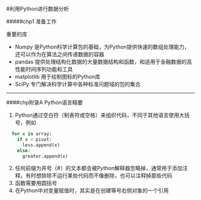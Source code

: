 #利用Python进行数据分析

#####chp1 准备工作

重要的库
- Numpy 
是Python科学计算包的基础，为Python提供快速的数组处理能力，还可以作为在算法之间传递数据的容器
- pandas
提供处理结构化数据的大量数据结构和函数，和适用于金融数据的高性能时间序列功能和工具
- matplotlib
用于绘制图标的Python库
- SciPy
专门解决科学计算中各种标准问题域的包的集合
---

####chp附录A Python语言精要
1. Python通过空白符（制表符或空格）来组织代码，不同于其他语言使用大括号，例如
```Python
  for x in array:
    if x < pivot:
      less.append(x)
    else:
      greater.append(x)
```
2. 任何前缀为井号（#）的文本都会被Python解释器忽略掉，通常用于添加注释。有时想排除不运行某些代码而不像删除，也可以注释掉那些代码
3. 函数需要用圆括号
4. 在Python中对变量赋值时，其实是在创建等号右侧对象的一个引用
